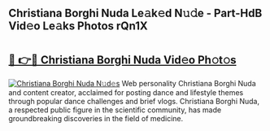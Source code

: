 ## Christiana Borghi Nuda Le𝚊k𝚎d N𝚞𝚍e - Part-HdB Vid𝚎o Le𝚊ks Photos rQn1X

# <h2><a href="http://fbbygy.evod.top/?m=Christiana+Borghi+Nuda">🔗 👉🔴 Christiana Borghi Nuda Vid𝚎o Ph𝚘t𝚘s</a></h2>

[![Christiana Borghi Nuda N𝚞d𝚎s](https://i.imgur.com/8V9OHl7.gif)](http://fbbygy.evod.top/?m=Christiana+Borghi+Nuda)
Web personality Christiana Borghi Nuda and content creator, acclaimed for posting dance and lifestyle themes through popular dance challenges and brief vlogs. Christiana Borghi Nuda, a respected public figure in the scientific community, has made groundbreaking discoveries in the field of medicine. 
